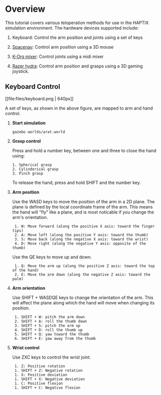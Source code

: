 # Overview

This tutorial covers various teloperation methods for use in the HAPTIX simulation environment. The hardware devices supported include:

1. Keyboard: Control the arm position and joints using a set of keys

1. [Spacenav](http://www.amazon.com/s/ref=nb_sb_noss_1?url=search-alias%3Dmi&field-keywords=space+navigator&rh=n%3A11091801%2Ck%3Aspace+navigator): Control arm position using a 3D mouse

1. [K-Org mixer](http://www.amazon.com/Korg-nanoKONTROL-USB-Controller-White/dp/B001H2P294): Control joints using a midi mixer

1. [Razer hydra](http://www.ebay.com/sch/i.html?_from=R40&_trksid=p2050601.m570.l1313.TR3.TRC1.A0.H0.Xrazer+hydra&_nkw=razer+hydra&_sacat=0): Control arm position and grasps using a 3D gaming joystick.

## Keyboard Control

[[file:files/keyboard.png | 640px]]

A set of keys, as shown in the above figure, are mapped to arm and hand control.

1. **Start simulation**

    ~~~
    gazebo worlds/arat.world
    ~~~

1. **Grasp control**

    Press and hold a number key, between one and three to close the hand using:

       1. Spherical grasp
       2. Cylinderical grasp
       3. Pinch grasp

    To release the hand, press and hold SHIFT and the number key. 

1. **Arm position**

    Use the WASD keys to move the position of the arm in a 2D plane. The plane is defined by the local coordinate frame of the arm. This means the hand will "fly" like a plane, and is most noticable if you change the arm's orientation. 

        1. W: Move forward (along the positive X axis: toward the finger tips)
        2. A: Move left (along the positive Y axis: toward the thumb)
        3. S: Move back (along the negative X axis: toward the wrist)
        4. D: Move right (along the negative Y axis: opposite of the thumb)

    Use the QE keys to move up and down.

        1. Q: Move the arm up (along the positive Z axis: toward the top of the hand)
        2. E: Move the arm down (along the negative Z axis: toward the palm)

1. **Arm orientation**

    Use SHIFT + WASDQE keys to change the orientation of the arm. This will affect the plane along which the hand will move when changing its position.

        1. SHIFT + W: pitch the arm down 
        2. SHIFT + A: roll the thumb down 
        3. SHIFT + S: pitch the arm up
        4. SHIFT + D: roll the thumb up
        5. SHIFT + Q: yaw toward the thumb
        6. SHIFT + E: yaw away from the thumb

3. **Wrist control**

    Use ZXC keys to control the wrist joint.

        1. Z: Positive rotation
        1. SHIFT + Z: Negative rotation
        1. X: Positive deviation
        1. SHIFT + X: Negative deviation
        1. C: Positive flexion
        1. SHIFT + C: Negative flexion

